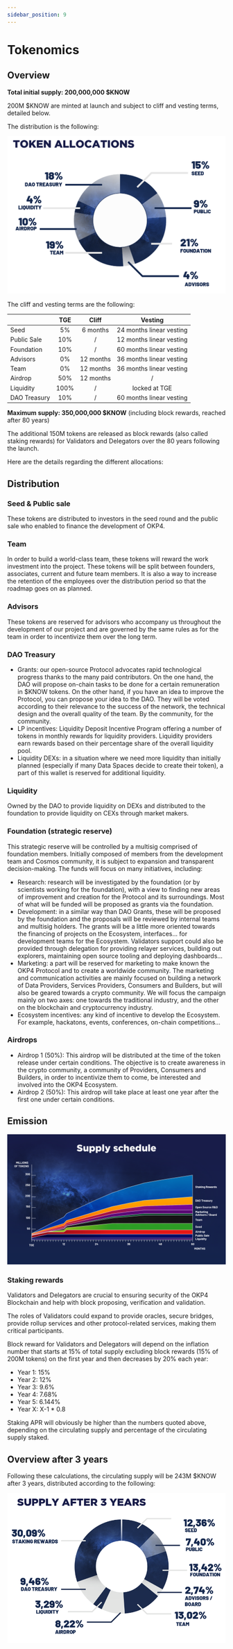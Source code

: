 ```yaml
---
sidebar_position: 9
---
```


# Tokenomics

## Overview

**Total initial supply: 200,000,000 $KNOW**

200M $KNOW are minted at launch and subject to cliff and vesting terms, detailed below.

The distribution is the following:

![Token Allocation](/img/content/whitepaper/Token-Allocation.png)

The cliff and vesting terms are the following:

|              |  TGE |   Cliff   |          Vesting         |
|--------------|:----:|:---------:|:------------------------:|
| Seed         |  5%  |  6 months | 24 months linear vesting |
| Public Sale  |  10% |     /     | 12 months linear vesting |
| Foundation   |  10% |     /     | 60 months linear vesting |
| Advisors     |  0%  | 12 months | 36 months linear vesting |
| Team         |  0%  | 12 months | 36 months linear vesting |
| Airdrop      |  50% | 12 months |             /            |
| Liquidity    | 100% |     /     |       locked at TGE      |
| DAO Treasury |  10% |     /     | 60 months linear vesting |

**Maximum supply: 350,000,000 $KNOW** (including block rewards, reached after 80 years)

The additional 150M tokens are released as block rewards (also called staking rewards) for Validators and Delegators over the 80 years following the launch.

Here are the details regarding the different allocations:

## Distribution

### Seed & Public sale

These tokens are distributed to investors in the seed round and the public sale who enabled to finance the development of OKP4.

### Team

In order to build a world-class team, these tokens will reward the work investment into the project. These tokens will be split between founders, associates, current and future team members. It is also a way to increase the retention of the employees over the distribution period so that the roadmap goes on as planned.

### Advisors

These tokens are reserved for advisors who accompany us throughout the development of our project and are governed by the same rules as for the team in order to incentivize them over the long term.

### DAO Treasury

- Grants: our open-source Protocol advocates rapid technological progress thanks to the many paid contributors. On the one hand, the DAO will propose on-chain tasks to be done for a certain remuneration in $KNOW tokens. On the other hand, if you have an idea to improve the Protocol, you can propose your idea to the DAO. They will be voted according to their relevance to the success of the network, the technical design and the overall quality of the team. By the community, for the community.
- LP incentives: Liquidity Deposit Incentive Program offering a number of tokens in monthly rewards for liquidity providers. Liquidity providers earn rewards based on their percentage share of the overall liquidity pool.
- Liquidity DEXs: in a situation where we need more liquidity than initially planned (especially if many Data Spaces decide to create their token), a part of this wallet is reserved for additional liquidity.

### Liquidity

Owned by the DAO to provide liquidity on DEXs and distributed to the foundation to provide liquidity on CEXs through market makers.

### Foundation (strategic reserve)

This strategic reserve will be controlled by a multisig comprised of foundation members. Initially composed of members from the development team and Cosmos community, it is subject to expansion and transparent decision-making. The funds will focus on many initiatives, including:

- Research: research will be investigated by the foundation (or by scientists working for the foundation), with a view to finding new areas of improvement and creation for the Protocol and its surroundings. Most of what will be funded will be proposed as grants via the foundation.
- Development: in a similar way than DAO Grants, these will be proposed by the foundation and the proposals will be reviewed by internal teams and multisig holders. The grants will be a little more oriented towards the financing of projects on the Ecosystem, interfaces... for development teams for the Ecosystem. Validators support could also be provided through delegation for providing relayer services, building out explorers, maintaining open source tooling and deploying dashboards...
- Marketing: a part will be reserved for marketing to make known the OKP4 Protocol and to create a worldwide community. The marketing and communication activities are mainly focused on building a network of Data Providers, Services Providers, Consumers and Builders, but will also be geared towards a crypto community. We will focus the campaign mainly on two axes: one towards the traditional industry, and the other on the blockchain and cryptocurrency industry.
- Ecosystem incentives: any kind of incentive to develop the Ecosystem. For example, hackatons, events, conferences, on-chain competitions...

### Airdrops

- Airdrop 1 (50%): This airdrop will be distributed at the time of the token release under certain conditions. The objective is to create awareness in the crypto community, a community of Providers, Consumers and Builders, in order to incentivize them to come, be interested and involved into the OKP4 Ecosystem.
- Airdrop 2 (50%): This airdrop will take place at least one year after the first one under certain conditions.

## Emission

![Supply Schedule](/img/content/whitepaper/Supply-schedule.png)

### Staking rewards

Validators and Delegators are crucial to ensuring security of the OKP4 Blockchain and help with block proposing, verification and validation.

The roles of Validators could expand to provide oracles, secure bridges, provide rollup services and other protocol-related services, making them critical participants.

Block reward for Validators and Delegators will depend on the inflation number that starts at 15% of total supply excluding block rewards (15% of 200M tokens) on the first year and then decreases by 20% each year:

- Year 1: 15%
- Year 2: 12%
- Year 3: 9.6%
- Year 4: 7.68%
- Year 5: 6.144%
- Year X: X-1 * 0.8

Staking APR will obviously be higher than the numbers quoted above, depending on the circulating supply and percentage of the circulating supply staked.

## Overview after 3 years

Following these calculations, the circulating supply will be 243M $KNOW after 3 years, distributed according to the following:

![Supply after 3 years](/img/content/whitepaper/Supply-after-3-years.png)
